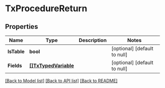 # TxProcedureReturn

## Properties
Name | Type | Description | Notes
------------ | ------------- | ------------- | -------------
**IsTable** | **bool** |  | [optional] [default to null]
**Fields** | [**[]TxTypedVariable**](txTypedVariable.md) |  | [optional] [default to null]

[[Back to Model list]](../README.md#documentation-for-models) [[Back to API list]](../README.md#documentation-for-api-endpoints) [[Back to README]](../README.md)

